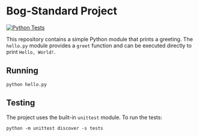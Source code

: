 # Bog-Standard Project

[![Python Tests](https://github.com/<OWNER>/<REPO>/actions/workflows/python.yml/badge.svg)](https://github.com/<OWNER>/<REPO>/actions/workflows/python.yml)

This repository contains a simple Python module that prints a greeting. The
`hello.py` module provides a `greet` function and can be executed directly to
print `Hello, World!`.

## Running

```
python hello.py
```

## Testing

The project uses the built-in `unittest` module. To run the tests:

```
python -m unittest discover -s tests
```
